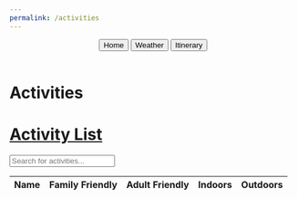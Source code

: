 ```yaml
---
permalink: /activities
---
```

<html lang="en">
<head>
    <meta charset="UTF-8">
    <meta name="viewport" content="width=device-width, initial-scale=1.0">
    <title>Activities</title>
</head>
<body class='sandiego-background'>
    <header class="header">
        <button onclick="goHome()">Home</button>
        <button onclick="goWeather()">Weather</button>
        <button onclick="goItinerary()">Itinerary</button>
    </header>
    <div id='activity-title-container'>
        <h1 class='title'>Activities</h1>
        <a href="/CPT-project/_posts/activitylist.html">
            <h1>Activity List</h1>
        </a>
    </div>
    <input type="text" id="searchInput" onkeyup="searchTable()" placeholder="Search for activities...">
    <table id="activity-table">
        <thead>
            <tr>
                <th>Name</th>
                <th>Family Friendly</th>
                <th>Adult Friendly</th>
                <th>Indoors</th>
                <th>Outdoors</th>
            </tr>
        </thead>
        <tbody>
            <!-- Table body will be populated dynamically -->
        </tbody>
    </table>
<script>
function searchTable() {
    var input, filter, table, tr, td, i, txtValue;
    input = document.getElementById("searchInput");
    filter = input.value.toUpperCase();
    table = document.getElementById("activity-table");
    tr = table.getElementsByTagName("tr");

    for (i = 0; i < tr.length; i++) {
        td = tr[i].getElementsByTagName("td")[0]; 
        if (td) {
            txtValue = td.textContent || td.innerText;
            if (txtValue.toUpperCase().indexOf(filter) > -1) {
                tr[i].style.display = "";
            } else {
                tr[i].style.display = "none";
            }
        }       
    }
}

function displayActivityTable() {
    let options = {
        method: 'GET',
        headers: {
            'Content-Type': 'application/json;charset=utf-8'
        },
    };
    fetch("http://127.0.0.1:8010/api/activity/", options)
    // Local: http://127.0.0.1:8010/api/activity/
    // Deployed: https://SanDiegoTravel.stu.nighthawkcodingsociety.com/api/activity/
    .then(response => {
        if (response.ok) {
            return response.json();
        } else {
            throw new Error('Network response was not ok.');
        }
    })
    .then(data => {
            const tableBody = document.querySelector("#activity-table tbody");
            tableBody.innerHTML = ""; 
            data.forEach(activity => {
                const row = tableBody.insertRow();
                const nameCell = row.insertCell(0);
                const familyFriendlyCell = row.insertCell(1);
                const adultFriendlyCell = row.insertCell(2);
                const indoorsCell = row.insertCell(3);
                const outdoorsCell = row.insertCell(4);
                
                nameCell.textContent = activity.name;
                familyFriendlyCell.innerHTML = activity.family === "True" ? '<img src="https://files.catbox.moe/u818q8.png">' : '<img src="https://files.catbox.moe/jcffjn.png">';
                adultFriendlyCell.innerHTML = activity.adult === "True" ? '<img src="https://files.catbox.moe/u818q8.png">' : '<img src="https://files.catbox.moe/jcffjn.png">';
                indoorsCell.innerHTML = activity.indoors === "True" ? '<img src="https://files.catbox.moe/u818q8.png">' : '<img src="https://files.catbox.moe/jcffjn.png">';
                outdoorsCell.innerHTML = activity.outdoors === "True" ? '<img src="https://files.catbox.moe/u818q8.png">' : '<img src="https://files.catbox.moe/jcffjn.png">';
            });
        })
        .catch(error => {
            console.error('Error:', error);
            alert(error);
        });
}
window.onload = displayActivityTable;

function goHome() {
    window.location.href = "http://127.0.0.1:8000/travel_project/home.html";
}
function goWeather() {
    window.location.href = "http://127.0.0.1:8000/travel_project/weather.html";
}
function goItinerary() {
    window.location.href = "http://127.0.0.1:8000/travel_project/itinerary.html";
}
</script>